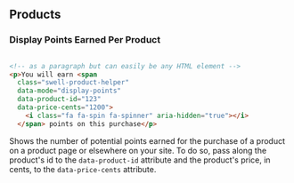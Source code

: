 ## Products

### Display Points Earned Per Product

```html

<!-- as a paragraph but can easily be any HTML element -->
<p>You will earn <span
  class="swell-product-helper"
  data-mode="display-points"
  data-product-id="123"
  data-price-cents="1200">
    <i class="fa fa-spin fa-spinner" aria-hidden="true"></i>
  </span> points on this purchase</p>

```

Shows the number of potential points earned for the purchase of a product on a product page or elsewhere on your site. To do so, pass along the product's id to the `data-product-id` attribute and the product's price, in cents, to the `data-price-cents` attribute.
